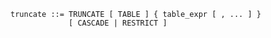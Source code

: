 ```output.ebnf
truncate ::= TRUNCATE [ TABLE ] { table_expr [ , ... ] } 
             [ CASCADE | RESTRICT ]
```

